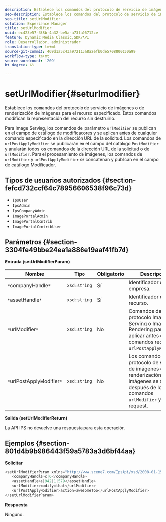 ```yaml
---
description: Establece los comandos del protocolo de servicio de imágenes o de renderización de imágenes para el recurso especificado. Estos comandos modifican la representación del recurso sin destruirlo.
seo-description: Establece los comandos del protocolo de servicio de imágenes o de renderización de imágenes para el recurso especificado. Estos comandos modifican la representación del recurso sin destruirlo.
seo-title: setUrlModifier
solution: Experience Manager
title: setUrlModifier
uuid: ec423e57-338b-4a32-be5a-a73fa96712ce
feature: Dynamic Media Classic,SDK/API
role: Desarrollador, administrador
translation-type: tm+mt
source-git-commit: 469d1a5c43a972116a8a2efb0de5708800130a99
workflow-type: tm+mt
source-wordcount: '209'
ht-degree: 6%

---
```



# setUrlModifier{#seturlmodifier}

Establece los comandos del protocolo de servicio de imágenes o de renderización de imágenes para el recurso especificado. Estos comandos modifican la representación del recurso sin destruirlo.

Para Image Serving, los comandos del parámetro `urlModifier` se publican en el campo de catálogo de modificadores y se aplican antes de cualquier comando especificado en la dirección URL de la solicitud. Los comandos de `urlPostApplyModifier` se publicarán en el campo del catálogo `PostModifier` y anularán todos los comandos de la dirección URL de la solicitud o de `urlModifier`. Para el procesamiento de imágenes, los comandos de `urlModifier` y `urlPostApplyModifier` se concatenan y publican en el campo de catálogo Modificador.

## Tipos de usuarios autorizados {#section-fefcd732ccf64c78956606538f96c73d}

* `IpsUser`
* `IpsAdmin`
* `IpsCompanyAdmin`
* `ImagePortalAdmin`
* `ImagePortalContrib`
* `ImagePortalContribUser`

## Parámetros {#section-3304fe49bbe24ea1a886e19aaf41fb7d}

**Entrada (setUrlModifierParam)**

| Nombre | Tipo | Obligatorio | Descripción |
|---|---|---|---|
| `*`companyHandle`*` | `xsd:string` | Sí | Identificador de la empresa. |
| `*`assetHandle`*` | `xsd:string` | Sí | Identificador de recurso. |
| `*`urlModifier`*` | `xsd:string` | No | Comandos de protocolo Image Serving o Image Rendering para aplicar antes de los comandos request o `urlPostApplyModifier`. |
| `*`urlPostApplyModifier`*` | `xsd:string` | No | Los comandos de protocolo de servicio de imágenes o renderización de imágenes se aplican después de los comandos `urlModifier` y request. |

**Salida (setUrlModifierReturn)**

La API IPS no devuelve una respuesta para esta operación.

## Ejemplos {#section-801d4b9b986443f59a5783a3d6bf44aa}

**Solicitar**

```java
<setUrlModifierParam xmlns="http://www.scene7.com/IpsApi/xsd/2008-01-15">
   <companyHandle>c|6</companyHandle>
   <assetHandle>a|942|1|579</assetHandle>
   <urlModifier>modify=that</urlModifier>
   <urlPostApplyModifier>action=awesomeToo</urlPostApplyModifier>
</setUrlModifierParam>
```

**Respuesta**

Ninguno.

